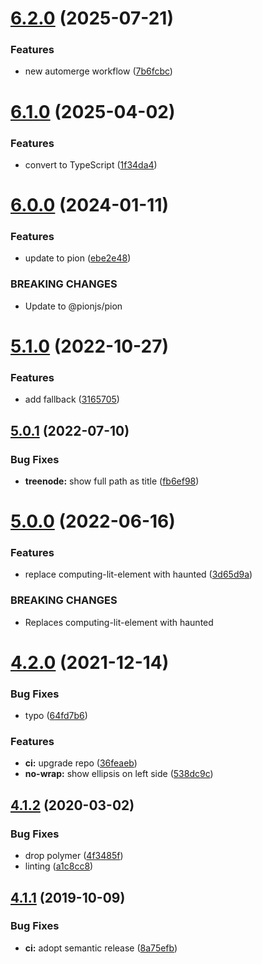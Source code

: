 # [6.2.0](https://github.com/Neovici/cosmoz-treenode/compare/v6.1.0...v6.2.0) (2025-07-21)


### Features

* new automerge workflow ([7b6fcbc](https://github.com/Neovici/cosmoz-treenode/commit/7b6fcbcb7f18c5d522aec66d1eb57d0fd319c8ae))

# [6.1.0](https://github.com/Neovici/cosmoz-treenode/compare/v6.0.0...v6.1.0) (2025-04-02)


### Features

* convert to TypeScript ([1f34da4](https://github.com/Neovici/cosmoz-treenode/commit/1f34da4d0896eb0c7edc028c57f7b007dbd17d7b))

# [6.0.0](https://github.com/Neovici/cosmoz-treenode/compare/v5.1.0...v6.0.0) (2024-01-11)

### Features

- update to pion ([ebe2e48](https://github.com/Neovici/cosmoz-treenode/commit/ebe2e48745b91f610367e7c7c9b37b30f28721aa))

### BREAKING CHANGES

- Update to @pionjs/pion

# [5.1.0](https://github.com/neovici/cosmoz-treenode/compare/v5.0.1...v5.1.0) (2022-10-27)

### Features

- add fallback ([3165705](https://github.com/neovici/cosmoz-treenode/commit/3165705f53a3f1aa8a9b6d6fab4ce708efd6fdd9))

## [5.0.1](https://github.com/neovici/cosmoz-treenode/compare/v5.0.0...v5.0.1) (2022-07-10)

### Bug Fixes

- **treenode:** show full path as title ([fb6ef98](https://github.com/neovici/cosmoz-treenode/commit/fb6ef98fd4f15876bfdee088129b99f2afc5bfbc))

# [5.0.0](https://github.com/neovici/cosmoz-treenode/compare/v4.2.0...v5.0.0) (2022-06-16)

### Features

- replace computing-lit-element with haunted ([3d65d9a](https://github.com/neovici/cosmoz-treenode/commit/3d65d9ac2bb39ef9cbf9903b096fe6c92aef32e7))

### BREAKING CHANGES

- Replaces computing-lit-element with haunted

# [4.2.0](https://github.com/neovici/cosmoz-treenode/compare/v4.1.2...v4.2.0) (2021-12-14)

### Bug Fixes

- typo ([64fd7b6](https://github.com/neovici/cosmoz-treenode/commit/64fd7b6a5717a07387534bfc96b32c9fedc0a4a4))

### Features

- **ci:** upgrade repo ([36feaeb](https://github.com/neovici/cosmoz-treenode/commit/36feaeb11d8119586e2ad9980e2e9ca2530993f1))
- **no-wrap:** show ellipsis on left side ([538dc9c](https://github.com/neovici/cosmoz-treenode/commit/538dc9c1b830b8ac305bad6da2628524a4b22c23))

## [4.1.2](https://github.com/neovici/cosmoz-treenode/compare/v4.1.1...v4.1.2) (2020-03-02)

### Bug Fixes

- drop polymer ([4f3485f](https://github.com/neovici/cosmoz-treenode/commit/4f3485f137941ddd093500d38501df5b0779b2ca))
- linting ([a1c8cc8](https://github.com/neovici/cosmoz-treenode/commit/a1c8cc8882e81c305a2df5a706fb3d983fdc1d23))

## [4.1.1](https://github.com/neovici/cosmoz-treenode/compare/v4.1.0...v4.1.1) (2019-10-09)

### Bug Fixes

- **ci:** adopt semantic release ([8a75efb](https://github.com/neovici/cosmoz-treenode/commit/8a75efb07e692b0b7915f7b956650605f44bcecd))
